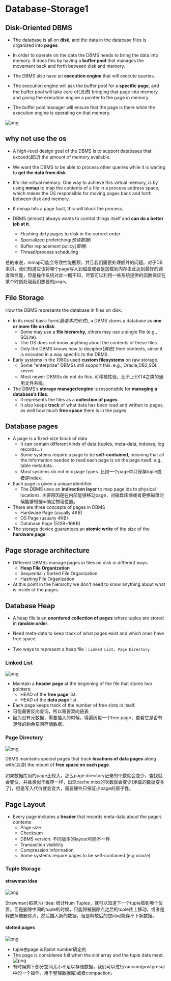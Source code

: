 # Database-Storage1

## Disk-Oriented DBMS

- The database is all on **disk**, and the data in the database files is organized into **pages**.

- In order to operate on the data the DBMS needs to bring the data into memory. It does this by having a **buffer pool** that manages the movement back and forth between disk and memory.

- The DBMS also have an **execution engine** that will execute queries.

- The execution engine will ask the buffer pool for a **specific page**, and the buffer pool will take care of(*负责*) bringing that page into memory and giving the execution engine a pointer to the page in memory.

- The buffer pool manager will ensure that the page is there while the execution engine is operating on that memory.

![png](CMU445-Database-Storage1/03-storage1_16.JPG)

## why not use the os

- A high-level design goal of the DBMS is to support databases that exceed(*超过*) the amount of memory available.

- We want the DBMS to be able to process other queries while it is waiting to **get the data from disk**.

- It's like virtual memory. One way to achieve this virtual memory, is by using **mmap** to map the contents of a file in a process address space, which makes the OS responsible for moving pages back and forth between disk and memory.

- If mmap hits a page fault, this will block the process.

- DBMS (almost) always wants to control things itself and **can do a better job at it**.
  - Flushing dirty pages to disk in the correct order
  - Specialized prefetching(*预读数据*)
  - Buffer replacement policy(*策略*)
  - Thread/process scheduling

总的来说，mmap可能会导致性能瓶颈，并且我们需要处理额外的问题。对于DB来讲，我们知道应该将哪个page写入到磁盘或者是加载到内存由此达到最好的调度和性能，但是操作系统对此一概不知，尽管可以利用一些系统提供的函数保证在某个时刻处理我们想要的page。

## File Storage

How the DBMS represents the  database in files on disk.

- In its most basic form(*最基本的形式*), a DBMS stores a database as **one or more file on disk**.
  - Some may use a **file hierarchy,** others may use a single file (e.g., SQLite).
  - The OS does not know anything about the contents of these files.
  - Only the DBMS knows how to decipher(*解密*) their contents, since it is encoded in a way specific to the DBMS.
- Early systems in the 1980s used **custom filesystems** on raw storage.
  - Some "enterprise" DBMSs still support this. e.g., Oracle,DB2,SQL sevrer.
  - Most newer DBMSs do not do this. 可移植性低，比不上EXT4之类的通用文件系统。
- The DBMS’s **storage manager/engine** is responsible for **managing a database’s files**.
  - It represents the files as a **collection of pages**.
  - It also keeps **track** of what data has been read and written to pages, as well how much **free space** there is in the pages.

## Database pages

- A page is a fixed-size block of data
  - It can contain different kinds of data (tuples, meta-data, indexes, log records...)
  - Some systems require a page to be **self-contained**, meaning that all the information needed to read each page is on the page itself. e.g., table metadata.
  - Most systems do not mix page types. 比如一个page中只保存tuple或者是index。
- Each page is given a unique identifier
  - The DBMS uses an **indirection layer** to map page ids to  physical locations. 主要原因是在内部能够移动page，对磁盘压缩或者更换磁盘时候能够根据id确定物理位置。
- There are three concepts of pages in DBMS
  - Hardware Page (usually 4KB)
  - OS Page (usually 4KB)
  - Database Page (512B~16KB)
- The storage device guarantees an **atomic write** of the size of the **hardware page**.

## Page storage architecture

- Different DBMSs manage pages in files on disk in  different ways.
  - **Heap File Organization**
  - Sequential / Sorted File Organization
  - Hashing File Organization
- At this point in the hierarchy we don't need to  know anything about what is inside of the pages.

## Database Heap

- A heap file is an **unordered collection of pages** where tuples are stored in **random order**.

- Need meta-data to keep track of what pages exist  and which ones have free space.

- Two ways to represent a heap file：`Linked List`、`Page Directory`

### Linked List

![png](CMU445-Database-Storage1/03-storage1_36.JPG)

- Maintain a **header page** at the beginning of the file that stores two pointers:
  - HEAD of the **free page** list.
  - HEAD of the **data page** list.
- Each page keeps track of the number of free slots in itself.  
- 可能需要反向查询，所以需要双向链表
- 因为没有元数据，需要插入的时候，得遍历每一个free page，查看它是否有足够的剩余空间存储数据。

### Page Directory

![png](CMU445-Database-Storage1/03-storage1_37.JPG)

DBMS maintains special pages that track **locations of data pages** along with(*以及*) the mount of **free space on each page**.

如果数据库用的page比较大，那么page directory记录的个数就会变少，查找就会变快，并且类似于缓存一样，出现cache miss的次数就会变少(承载的数据变多了)，但是写入代价就会变大，需要硬件只保证小page的原子性。

## Page Layout

- Every page includes a **header** that records meta-data about the page’s contents
  - Page size
  - Checksum
  - DBMS version: 不同版本的layout可能不一样
  - Transaction visibility
  - Compression Information
  - Some systems require pages to be self-contained (e.g oracle)

### Tuple Storage

#### strawman idea

![png](CMU445-Database-Storage1/03-storage1_45.JPG)

Strawman(*稻草人*) Idea: 统计Num Tuples，就可以知道下一个tuple插到哪个位置。但是删除中间的tuple的时候，只能将被删除点之后的tuple往上移动，或者是释放掉被删除点，然后插入新的数据，但是释放后的空间可能存不下新数据。

#### slotted pages

![png](CMU445-Database-Storage1/03-storage1_47.JPG)

- tuple由page id和slot number确定的
- The page is considered full when the slot array and the tuple data meet.
  ![png](CMU445-Database-Storage1/2022-05-23_162101.png)
- 有时候剩下部分空间太小不足以存储数据，我们可以进行vaccum(postgresql中的一个操作，用于整理数据库)或者compaction。
